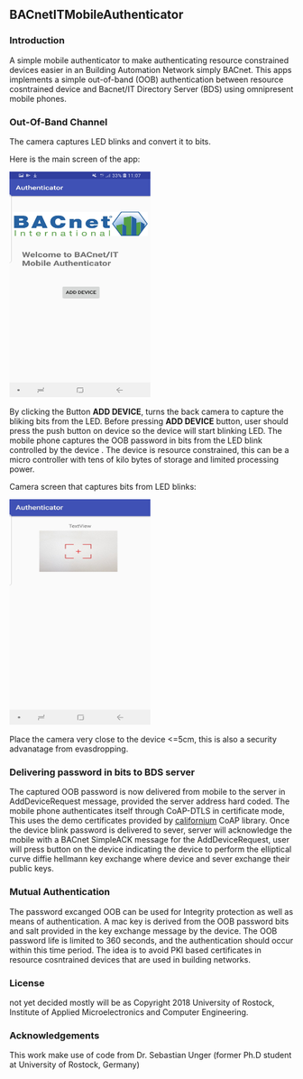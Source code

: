## BACnetITMobileAuthenticator

### Introduction
<p>A simple mobile authenticator to make authenticating resource constrained devices easier in an Building Automation Network simply BACnet. This apps implements a simple out-of-band (OOB) authentication between resource cosntrained device and Bacnet/IT Directory Server (BDS) using omnipresent mobile phones.</p>

### Out-Of-Band Channel
The camera captures LED blinks and convert it to bits.

<p> Here is the main screen of the app: </p>
<img src="mainScreen.jpg" alt="App Screen" width="250" height="400"></img>

By clicking the Button **ADD DEVICE**, turns the back camera to capture the bliking bits from the LED. 
Before pressing **ADD DEVICE** button, user should press the push button on device so the device will start blinking LED.
The mobile phone captures the OOB password in bits from the LED blink controlled by the device . The device is resource constrained, this can be a micro controller with tens of kilo bytes of storage and limited processing power.

<p> Camera screen that captures bits from LED blinks: </p>
<img src="cameraScreen.jpg" alt="App Screen" width="250" height="400"></img>

Place the camera very close to the device <=5cm, this is also a security advanatage from evasdropping.

### Delivering password in bits to BDS server
The captured OOB password is now delivered from mobile to the server in AddDeviceRequest message, provided the server address hard coded. The mobile phone authenticates itself through CoAP-DTLS in certificate mode, This uses the demo certificates provided by [californium](https://github.com/eclipse/californium) CoAP library.
Once the device blink password is delivered to sever, server will acknowledge the mobile with a BACnet SimpleACK message for the AddDeviceRequest, user will press button on the device indicating the device to perform the elliptical curve diffie hellmann key exchange where device and sever exchange their public keys.

### Mutual Authentication
The password excanged OOB can be used for Integrity protection as well as means of authentication.
A mac key is derived from the OOB password bits and salt provided in the key exchange message by the device.
The OOB password life is limited to 360 seconds, and the authentication should occur within this time period.
The idea is to avoid PKI based certificates in resource cosntrained devices that are used in building networks.

### License
not yet decided mostly will be as Copyright 2018 University of Rostock, Institute of Applied Microelectronics and Computer Engineering.

### Acknowledgements
This work make use of code from Dr. Sebastian Unger (former Ph.D student at University of Rostock, Germany)
